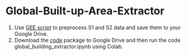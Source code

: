 # Global-Built-up-Area-Extractor

1. Use [GEE script](https://code.earthengine.google.com/09f5bc2029db50249fea177741947b15) to preprocess S1 and S2 data and save them to your Google Drive.
2. Download the [code](https://drive.google.com/file/d/1jre2Fp7n_0Z1iPQ5YXcdj4yP2nqAVpd3/view?usp=sharing) package to Google Drive and then run the code global_building_extractor.ipynb using Colab.

